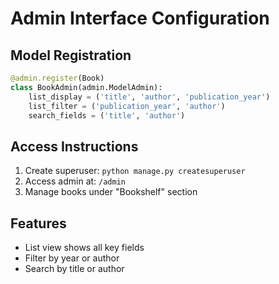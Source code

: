 # Admin Interface Configuration

## Model Registration
```python
@admin.register(Book)
class BookAdmin(admin.ModelAdmin):
    list_display = ('title', 'author', 'publication_year')
    list_filter = ('publication_year', 'author')
    search_fields = ('title', 'author')
```

## Access Instructions
1. Create superuser: `python manage.py createsuperuser`
2. Access admin at: `/admin`
3. Manage books under "Bookshelf" section

## Features
- List view shows all key fields
- Filter by year or author
- Search by title or author
